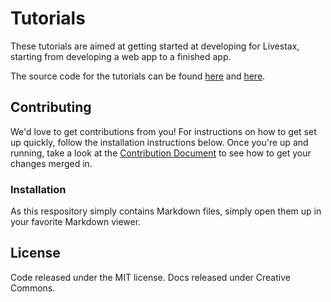 # Tutorials

These tutorials are aimed at getting started at developing for Livestax, starting from developing a web app to a finished app.

The source code for the tutorials can be found [here](https://github.com/livestax/tutorial-pet-finder) and [here](https://github.com/livestax/tutorial-pet-finder-history).

## Contributing

We'd love to get contributions from you!
For instructions on how to get set up quickly, follow the installation instructions below.
Once you're up and running, take a look at the [Contribution Document](https://github.com/livestax/org-share-apps/blob/master/CONTRIBUTING.md) to see how to get your changes merged in.

### Installation

As this respository simply contains Markdown files, simply open them up in your favorite Markdown viewer.

## License

Code released under the MIT license. Docs released under Creative Commons.
